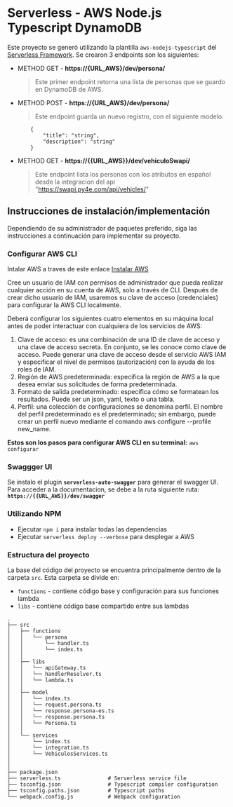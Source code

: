 # Serverless - AWS Node.js Typescript DynamoDB

Este proyecto se generó utilizando la plantilla `aws-nodejs-typescript` del [Serverless Framework](https://www.serverless.com/).
Se crearon 3 endpoints son los siguientes:
+ METHOD GET - **https://{URL_AWS}/dev/persona/**
    > Este primer endpoint retorna una lista de personas que se guardo en DynamoDB de AWS.

+ METHOD POST - **https://{URL_AWS}/dev/persona/**
    > Este endpoint guarda un nuevo registro, con el siguiente modelo:
    ~~~
        {
            "title": "string",
            "description": "string"
        }
    ~~~
+ METHOD GET - **https://{{URL_AWS}}/dev/vehiculoSwapi/**
    > Este endpoint lista los personas con los atributos en español desde la integracion del api "https://swapi.py4e.com/api/vehicles/"

## Instrucciones de instalación/implementación

Dependiendo de su administrador de paquetes preferido, siga las instrucciones a continuación para implementar su proyecto.

### Configurar AWS CLI
 Intalar AWS a traves de este enlace <a href="https://docs.aws.amazon.com/cli/latest/userguide/getting-started-install.html" target="_blank">Instalar AWS</a>

 Cree un usuario de IAM con permisos de administrador que pueda realizar cualquier acción en su cuenta de AWS, solo a través de CLI. Después de crear dicho usuario de IAM, usaremos su clave de acceso (credenciales) para configurar la AWS CLI localmente.

 Deberá configurar los siguientes cuatro elementos en su máquina local antes de poder interactuar con cualquiera de los servicios de AWS:
1. Clave de acceso: es una combinación de una ID de clave de acceso y una clave de acceso secreta. En conjunto, se les conoce como clave de acceso. Puede generar una clave de acceso desde el servicio AWS IAM y especificar el nivel de permisos (autorización) con la ayuda de los roles de IAM.
2. Región de AWS predeterminada: especifica la región de AWS a la que desea enviar sus solicitudes de forma predeterminada.
3. Formato de salida predeterminado: especifica cómo se formatean los resultados. Puede ser un json, yaml, texto o una tabla.
4. Perfil: una colección de configuraciones se denomina perfil. El nombre del perfil predeterminado es el predeterminado; sin embargo, puede crear un perfil nuevo mediante el comando aws configure --profile new_name.

**Estos son los pasos para configurar AWS CLI en su terminal:**
`aws configurar`

###

### Swaggger UI

 Se instalo el plugin **`serverless-auto-swagger`** para generar el swagger UI.
 Para acceder a la documentacion, se debe a la ruta siguiente ruta: **`https://{{URL_AWS}}/dev/swagger`**

###

### Utilizando NPM

- Ejecutar `npm i` para instalar todas las dependencias
- Ejecutar `serverless deploy --verbose` para desplegar a AWS

###


### Estructura del proyecto

La base del código del proyecto se encuentra principalmente dentro de la carpeta `src`. Esta carpeta se divide en:

- `functions` - contiene código base y configuración para sus funciones lambda
- `libs` - contiene código base compartido entre sus lambdas

```
.
├── src
│   ├── functions               
│   │   └── persona
│   │       └── handler.ts     
│   │       └── index.ts  
│   │
│   ├── libs                  
│   │   └── apiGateway.ts       
│   │   └── handlerResolver.ts  
│   │   └── lambda.ts  
│   │    
│   ├── model                  
│   │   └── index.ts       
│   │   └── request.persona.ts  
│   │   └── response.persona-es.ts 
│   │   └── response.persona.ts
│   │   └── Persona.ts
│   │
│   └── services                  
│       └── index.ts       
│       └── integration.ts  
│       └── VehiculosServices.ts 
│
│
├── package.json
├── serverless.ts               # Serverless service file
├── tsconfig.json               # Typescript compiler configuration
├── tsconfig.paths.json         # Typescript paths
└── webpack.config.js           # Webpack configuration
```

